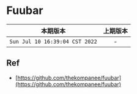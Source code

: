 # Fuubar

|本期版本|上期版本
|:---:|:---:|
`Sun Jul 10 16:39:04 CST 2022` | - 


## Ref

* [https://github.com/thekompanee/fuubar](https://github.com/thekompanee/fuubar)
